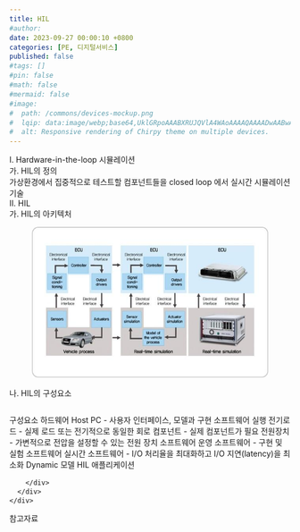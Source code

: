 ```yaml
---
title: HIL
#author: 
date: 2023-09-27 00:00:10 +0800
categories: [PE, 디지털서비스]
published: false
#tags: []
#pin: false
#math: false
#mermaid: false
#image:
#  path: /commons/devices-mockup.png
#  lqip: data:image/webp;base64,UklGRpoAAABXRUJQVlA4WAoAAAAQAAAADwAABwAAQUxQSDIAAAARL0AmbZurmr57yyIiqE8oiG0bejIYEQTgqiDA9vqnsUSI6H+oAERp2HZ65qP/VIAWAFZQOCBCAAAA8AEAnQEqEAAIAAVAfCWkAALp8sF8rgRgAP7o9FDvMCkMde9PK7euH5M1m6VWoDXf2FkP3BqV0ZYbO6NA/VFIAAAA
#  alt: Responsive rendering of Chirpy theme on multiple devices.
---
```


<div class="post-wrap">
  <div class="para">
    <div class="para-title">
      I. Hardware-in-the-loop 시뮬레이션
    </div>
    <div class="para-cntnt">
      <div class="para">
        <div class="para-title">
          가. HIL의 정의
        </div>
        <div class="para-cntnt">
            가상환경에서 집중적으로 테스트할 컴포넌트들을 closed loop 에서 실시간 시뮬레이션 기술
        </div>
      </div>
    </div>
  </div>
  
  <div class="para">
    <div class="para-title">
      II. HIL
    </div>
    <div class="para-cntnt">
      <div class="para">
        <div class="para-title">
          가. HIL의 아키텍처
        </div>
        <div class="para-cntnt">
          <figure class="post-figure">
            <img src="/assets/img/posts/HIL.png" alt="HIL">
<!--            <figcaption>Source: Unveiling the Metaverse: Exploring Emerging Trends, Multifaceted Perspectives, and Future Challenges</figcaption>-->
          </figure>
        </div>
      </div>
      <div class="para">
        <div class="para-title">
          나. HIL의 구성요소
        </div>
        <div class="para-cntnt">
          <table class="post-table">
          </table>
          구성요소
  하드웨어
    Host PC - 사용자 인터페이스, 모델과 구현 소프트웨어 실행
    전기로드 - 실제 로드 또는 전기적으로 동일한 회로
    컴포넌트 - 실제 컴포넌트가 필요
    전원장치 - 가변적으로 전압을 설정할 수 있는 전원 장치
  소프트웨어
    운영 소프트웨어 - 구현 및 실험 소프트웨어
    실시간 소프트웨어 - I/O 처리율을 최대화하고 I/O 지연(latency)을 최소화
    Dynamic 모델
    HIL 애플리케이션 

        </div>
      </div>
    </div>
  </div>

  <div class="refr-wrap">
    <div class="refr-title">
        참고자료
    </div>
    <ol class="refr-list">
    <!--    <li>(나현식, 최대선) <a target="_blank" href="https://scienceon.kisti.re.kr/commons/util/originalView.do?cn=JAKO202225948430499&oCn=JAKO202225948430499&dbt=JAKO&journal=NJOU00291864">메타버스 보안 위협 요소 및 대응 방안 검토</a></li>-->
    <!--    <li>(M. Uddin, S. Manickam, H. Ullah, M. Obaidat and A. Dandoush) <a target="_blank" href="https://ieeexplore.ieee.org/abstract/document/10138386">Unveiling the Metaverse: Exploring Emerging Trends, Multifaceted Perspectives, and Future Challenges</a></li>-->
    </ol>
  </div>
</div>
